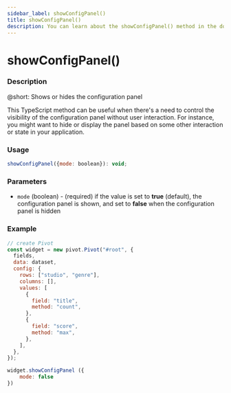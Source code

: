 ```yaml
---
sidebar_label: showConfigPanel()
title: showConfigPanel()
description: You can learn about the showConfigPanel() method in the documentation of the DHTMLX JavaScript Pivot library. Browse developer guides and API reference, try out code examples and live demos, and download a free 30-day evaluation version of DHTMLX Pivot.
---
```


# showConfigPanel()

### Description

@short: Shows or hides the configuration panel

This TypeScript method can be useful when there's a need to control the visibility of the configuration panel without user interaction. For instance, you might want to hide or display the panel based on some other interaction or state in your application.


### Usage

~~~jsx {}
showConfigPanel({mode: boolean}): void;
~~~

### Parameters

- `mode` (boolean) - (required) if the value is set to **true** (default), the configuration panel is shown, and set to **false** when the configuration panel is hidden

### Example

~~~jsx
// create Pivot
const widget = new pivot.Pivot("#root", {
  fields,
  data: dataset,
  config: {
    rows: ["studio", "genre"],
    columns: [],
    values: [
      {
        field: "title",
        method: "count",
      },
      {
        field: "score",
        method: "max",
      },
    ],
  },
});

widget.showConfigPanel ({
    mode: false
})
~~~
